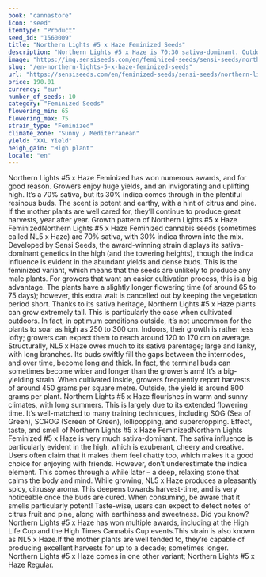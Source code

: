 ```yaml
---
book: "cannastore"
icon: "seed"
itemtype: "Product"
seed_id: "1560009"
title: "Northern Lights #5 x Haze Feminized Seeds"
description: "Northern Lights #5 x Haze is 70:30 sativa-dominant. Outdoors, it can grow as tall as 3m, with huge yields. NL5 x Haze has a spicy, earthy scent and taste."
image: "https://img.sensiseeds.com/en/feminized-seeds/sensi-seeds/northern-lights-5-x-haze-feminised-image.png"
slug: "/en-northern-lights-5-x-haze-feminized-seeds"
url: "https://sensiseeds.com/en/feminized-seeds/sensi-seeds/northern-lights-5-x-haze-feminised?a_aid=cannastore"
price: 190.01
currency: "eur"
number_of_seeds: 10
category: "Feminized Seeds"
flowering_min: 65
flowering_max: 75
strain_type: "Feminized"
climate_zone: "Sunny / Mediterranean"
yield: "XXL Yield"
heigh_gain: "High plant"
locale: "en"
---
```

Northern Lights #5 x Haze Feminized has won numerous awards, and for good reason. Growers enjoy huge yields, and an invigorating and uplifting high. It’s a 70% sativa, but its 30% indica comes through in the plentiful resinous buds. The scent is potent and earthy, with a hint of citrus and pine. If the mother plants are well cared for, they’ll continue to produce great harvests, year after year. Growth pattern of Northern Lights #5 x Haze FeminizedNorthern Lights #5 x Haze Feminized cannabis seeds (sometimes called NL5 x Haze) are 70% sativa, with 30% indica thrown into the mix. Developed by Sensi Seeds, the award-winning strain displays its sativa-dominant genetics in the high (and the towering heights), though the indica influence is evident in the abundant yields and dense buds. This is the feminized variant, which means that the seeds are unlikely to produce any male plants. For growers that want an easier cultivation process, this is a big advantage. The plants have a slightly longer flowering time (of around 65 to 75 days); however, this extra wait is cancelled out by keeping the vegetation period short. Thanks to its sativa heritage, Northern Lights #5 x Haze plants can grow extremely tall. This is particularly the case when cultivated outdoors. In fact, in optimum conditions outside, it’s not uncommon for the plants to soar as high as 250 to 300 cm. Indoors, their growth is rather less lofty; growers can expect them to reach around 120 to 170 cm on average. Structurally, NL5 x Haze owes much to its sativa parentage; large and lanky, with long branches. Its buds swiftly fill the gaps between the internodes, and over time, become long and thick. In fact, the terminal buds can sometimes become wider and longer than the grower’s arm! It’s a big-yielding strain. When cultivated inside, growers frequently report harvests of around 450 grams per square metre. Outside, the yield is around 800 grams per plant. Northern Lights #5 x Haze flourishes in warm and sunny climates, with long summers. This is largely due to its extended flowering time. It’s well-matched to many training techniques, including SOG (Sea of Green), SCROG (Screen of Green), lollipopping, and supercropping. Effect, taste, and smell of Northern Lights #5 x Haze FeminizedNorthern Lights Feminized #5 x Haze is very much sativa-dominant. The sativa influence is particularly evident in the high, which is exuberant, cheery and creative. Users often claim that it makes them feel chatty too, which makes it a good choice for enjoying with friends. However, don’t underestimate the indica element. This comes through a while later – a deep, relaxing stone that calms the body and mind. While growing, NL5 x Haze produces a pleasantly spicy, citrussy aroma. This deepens towards harvest-time, and is very noticeable once the buds are cured. When consuming, be aware that it smells particularly potent! Taste-wise, users can expect to detect notes of citrus fruit and pine, along with earthiness and sweetness. Did you know? Northern Lights #5 x Haze has won multiple awards, including at the High Life Cup and the High Times Cannabis Cup events.This strain is also known as NL5 x Haze.If the mother plants are well tended to, they’re capable of producing excellent harvests for up to a decade; sometimes longer. Northern Lights #5 x Haze comes in one other variant; Northern Lights #5 x Haze Regular.
